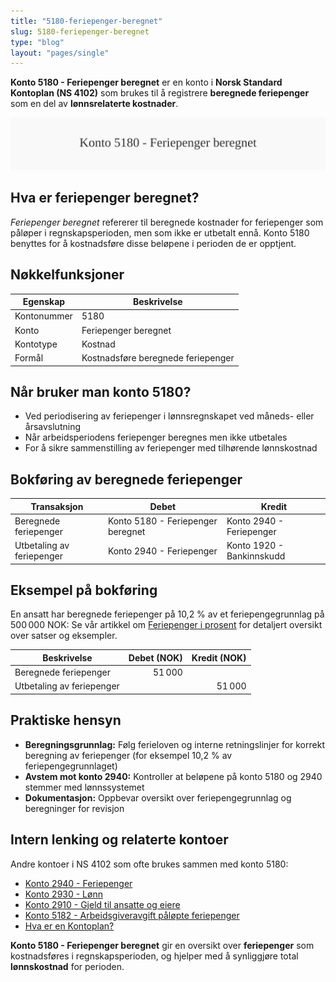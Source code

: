 ```yaml
---
title: "5180-feriepenger-beregnet"
slug: 5180-feriepenger-beregnet
type: "blog"
layout: "pages/single"
---
```


**Konto 5180 - Feriepenger beregnet** er en konto i **Norsk Standard Kontoplan (NS 4102)** som brukes til å registrere **beregnede feriepenger** som en del av **lønnsrelaterte kostnader**.

![Illustrasjon av konto 5180 Feriepenger beregnet](5180-feriepenger-beregnet-image.svg)

## Hva er feriepenger beregnet?

*Feriepenger beregnet* refererer til beregnede kostnader for feriepenger som påløper i regnskapsperioden, men som ikke er utbetalt ennå. Konto 5180 benyttes for å kostnadsføre disse beløpene i perioden de er opptjent.

## Nøkkelfunksjoner

| Egenskap      | Beskrivelse                                 |
|---------------|---------------------------------------------|
| Kontonummer   | 5180                                        |
| Konto         | Feriepenger beregnet                        |
| Kontotype     | Kostnad                                     |
| Formål        | Kostnadsføre beregnede feriepenger          |

## Når bruker man konto 5180?

* Ved periodisering av feriepenger i lønnsregnskapet ved måneds- eller årsavslutning
* Når arbeidsperiodens feriepenger beregnes men ikke utbetales
* For å sikre sammenstilling av feriepenger med tilhørende lønnskostnad

## Bokføring av beregnede feriepenger

| Transaksjon                   | Debet                              | Kredit                   |
|-------------------------------|------------------------------------|--------------------------|
| Beregnede feriepenger         | Konto 5180 - Feriepenger beregnet | Konto 2940 - Feriepenger |
| Utbetaling av feriepenger     | Konto 2940 - Feriepenger           | Konto 1920 - Bankinnskudd |

## Eksempel på bokføring


En ansatt har beregnede feriepenger på 10,2 % av et feriepengegrunnlag på 500 000 NOK:
Se vår artikkel om [Feriepenger i prosent](/blogs/regnskap/feriepenger-i-prosent "Feriepenger i prosent - Satser, Beregning og Eksempler") for detaljert oversikt over satser og eksempler.

| Beskrivelse                   | Debet (NOK) | Kredit (NOK) |
|-------------------------------|------------:|-------------:|
| Beregnede feriepenger         |      51 000 |              |
| Utbetaling av feriepenger     |             |      51 000 |

## Praktiske hensyn

* **Beregningsgrunnlag:** Følg ferieloven og interne retningslinjer for korrekt beregning av feriepenger (for eksempel 10,2 % av feriepengegrunnlaget)
* **Avstem mot konto 2940:** Kontroller at beløpene på konto 5180 og 2940 stemmer med lønnssystemet
* **Dokumentasjon:** Oppbevar oversikt over feriepengegrunnlag og beregninger for revisjon

## Intern lenking og relaterte kontoer

Andre kontoer i NS 4102 som ofte brukes sammen med konto 5180:

* [Konto 2940 - Feriepenger](/blogs/kontoplan/2940-feriepenger "Konto 2940 - Feriepenger")
* [Konto 2930 - Lønn](/blogs/kontoplan/2930-lonn "Konto 2930 - Lønn")
* [Konto 2910 - Gjeld til ansatte og eiere](/blogs/kontoplan/2910-gjeld-til-ansatte-og-eiere "Konto 2910 - Gjeld til ansatte og eiere")
* [Konto 5182 - Arbeidsgiveravgift påløpte feriepenger](/blogs/kontoplan/5182-arbeidsgiveravgift-palopte-feriepenger "Konto 5182 - Arbeidsgiveravgift påløpte feriepenger")
* [Hva er en Kontoplan?](/blogs/regnskap/hva-er-kontoplan "Hva er en Kontoplan? Komplett Guide til Kontoplaner i Norsk Regnskap")

**Konto 5180 - Feriepenger beregnet** gir en oversikt over **feriepenger** som kostnadsføres i regnskapsperioden, og hjelper med å synliggjøre total **lønnskostnad** for perioden.
